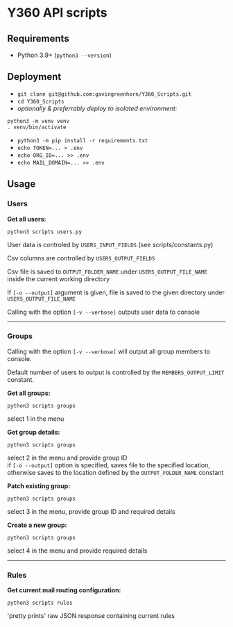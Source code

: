 # Y360 API scripts
## Requirements
 - Python 3.9+ (`python3 --version`)
## Deployment
 - `git clone git@github.com:gavingreenhorn/Y360_Scripts.git`
 - `cd Y360_Scripts`
 - *optionally & preferrably deploy to isolated environment:*  
 ```
 python3 -m venv venv 
 . venv/bin/activate
 ```
 - `python3 -m pip install -r requirements.txt`
 - `echo TOKEN=... > .env`
 - `echo ORG_ID=... >> .env`
 - `echo MAIL_DOMAIN=... >> .env`

## Usage
### __Users__
**Get all users:**
```
python3 scripts users.py
```

User data is controled by `USERS_INPUT_FIELDS` (see scripts/constants.py)

Csv columns are controlled by `USERS_OUTPUT_FIELDS`

Csv file is saved to `OUTPUT_FOLDER_NAME` under `USERS_OUTPUT_FILE_NAME` inside the current working directory

If `[-o --output]` argument is given, file is saved to the given directory under `USERS_OUTPUT_FILE_NAME`

Calling with the option `[-v --verbose]` outputs user data to console 
<hr>

### __Groups__

Calling with the option `[-v --verbose]` will output all group members to console.

Default number of users to output is controlled by the `MEMBERS_OUTPUT_LIMIT` constant.


**Get all groups:**
```
python3 scripts groups
```

select 1 in the menu

**Get group details:**
```
python3 scripts groups
```
select 2 in the menu and provide group ID  
if `[-o --output]` option is specified, saves file to the specified location, otherwise saves to the location defined by the `OUTPUT_FOLDER_NAME` constant

**Patch existing group:**
```
python3 scripts groups
```
select 3 in the menu, provide group ID and required details

**Create a new group:**
```
python3 scripts groups
```
select 4 in the menu and provide required details
<hr>

### __Rules__
**Get current mail routing configuration:**
```
python3 scripts rules
```
'pretty prints' raw JSON response containing current rules